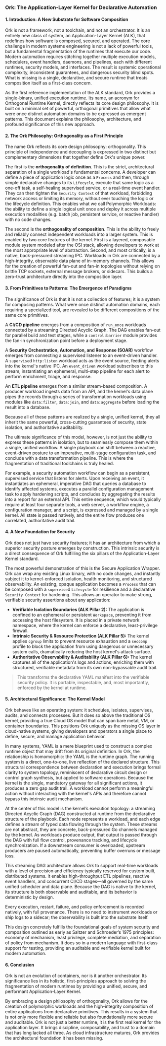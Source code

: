 ### **Ork: The Application-Layer Kernel for Declarative Automation**

#### **1. Introduction: A New Substrate for Software Composition**

Ork is not a framework, not a toolchain, and not an orchestrator. It is an entirely new class of system, an Application-Layer Kernel (ALK), that redefines how software is composed, secured, and operated. The core challenge in modern systems engineering is not a lack of powerful tools, but a fundamental fragmentation of the runtimes that execute our code. Modern automation requires stitching together multiple execution models, schedulers, event handlers, daemons, and pipelines, each with different runtimes, security models, and interfaces. The result is systemic operational complexity, inconsistent guarantees, and dangerous security blind spots. What is missing is a single, declarative, and secure runtime that treats composition itself as a first-class concern.

As the first reference implementation of the ALK standard, Ork provides a single-binary, unified execution runtime. Its name, an acronym for Orthogonal Runtime Kernel, directly reflects its core design philosophy. It is built on a minimal set of powerful, orthogonal primitives that allow what were once distinct automation domains to be expressed as emergent patterns. This document explains the philosophy, architecture, and profound significance of this new approach.

#### **2. The Ork Philosophy: Orthogonality as a First Principle**

The name Ork reflects its core design philosophy: orthogonality. This principle of independence and decoupling is expressed in two distinct but complementary dimensions that together define Ork's unique power.

The first is the **orthogonality of definition**. This is the strict, architectural separation of a single workload's fundamental concerns. A developer can define a piece of application logic once as a `Process` and then, through simple declarative changes to its `Lifecycle`, execute that same logic as a one-off task, a self-healing supervised service, or a real-time event handler. They can then tighten the `Security Context` of that workload, forbidding network access or limiting its memory, without ever touching the logic or the lifecycle definition. This enables what we call Polymorphic Workloads: the ability to define a single logical unit once and deploy it across multiple execution modalities (e.g. batch job, persistent service, or reactive handler) with no code changes.

The second is the **orthogonality of composition**. This is the ability to freely and reliably connect independent workloads into a larger system. This is enabled by two core features of the kernel. First is a layered, composable module system modeled after the OSI stack, allowing developers to work at the most appropriate level of abstraction. Second, and most critically, is a native, back-pressured streaming IPC. Workloads in Ork are connected by a high-integrity, observable data plane of in-memory channels. This allows for the creation of powerful fan-out and fan-in topologies without relying on brittle TCP sockets, external message brokers, or sidecars. This builds a zero-trust architecture directly into the composition layer.

#### **3. From Primitives to Patterns: The Emergence of Paradigms**

The significance of Ork is that it is not a collection of features; it is a system for composing patterns. What were once distinct automation domains, each requiring a specialized tool, are revealed to be different compositions of the same core primitives.

A **CI/CD pipeline** emerges from a composition of `run_once` workloads connected by a streaming Directed Acyclic Graph. The DAG enables fan-out for parallel build and test stages, while a `control:barrier` module provides the fan-in synchronization point before a deployment stage.

A **Security Orchestration, Automation, and Response (SOAR)** workflow emerges from connecting a supervised listener to an event-driven handler. A `supervise`d `http:listen` workload acts as the event source, feeding alerts into the kernel's native IPC. An `event_driven` workload subscribes to this stream, instantiating an ephemeral, multi-step pipeline for each alert to perform enrichment, triage, and response.

An **ETL pipeline** emerges from a similar stream-based composition. A producer workload ingests data from an API, and the kernel's data plane pipes the records through a series of transformation workloads using modules like `data:filter`, `data:join`, and `data:aggregate` before loading the result into a database.

Because all of these patterns are realized by a single, unified kernel, they all inherit the same powerful, cross-cutting guarantees of security, state isolation, and authoritative auditability.

The ultimate significance of this model, however, is not just the ability to express these patterns in isolation, but to seamlessly compose them within a single, unified workflow. A single playbook can shift between a reactive, event-driven posture to an imperative, multi-stage configuration task, and conclude with a data transformation pipeline. This is where the fragmentation of traditional toolchains is truly healed.

For example, a security automation workflow can begin as a persistent, supervised service that listens for alerts. Upon receiving an event, it instantiates an ephemeral, imperative DAG that queries a database to identify affected systems, executes a parallel configuration management task to apply hardening scripts, and concludes by aggregating the results into a report for an external API. This entire sequence, which would typically require at least four separate tools, a web server, a workflow engine, a configuration manager, and a script, is expressed and managed by a single kernel. All state is passed natively, and the entire flow produces one correlated, authoritative audit trail.

#### **4. A New Foundation for Security**

Ork does not just have security features; it has an architecture from which a superior security posture emerges by construction. This intrinsic security is a direct consequence of Ork fulfilling the six pillars of the Application-Layer Kernel standard.

The most powerful demonstration of this is the Secure Application Wrapper. Ork can wrap any existing Linux binary, with no code changes, and instantly subject it to kernel-enforced isolation, health monitoring, and structured observability. An existing, opaque application becomes a `Process` that can be composed with a `supervise`d `Lifecycle` for resilience and a declarative `Security Context` for hardening. This allows an operator to make strong, verifiable security assertions about any application:

*   **Verifiable Isolation Boundaries (ALK Pillar 2):** The application is confined to an ephemeral or persistent `Workspace`, preventing it from accessing the host filesystem. It is placed in a private network namespace, where the kernel can enforce a declarative, least-privilege firewall.
*   **Intrinsic Security & Resource Protection (ALK Pillar 5):** The kernel applies `cgroup` limits to prevent resource exhaustion and a `seccomp` profile to block the application from using dangerous or unnecessary system calls, dramatically reducing the host kernel's attack surface.
*   **Authoritative Observability & Auditability (ALK Pillar 6):** The kernel captures all of the application's logs and actions, enriching them with structured, verifiable metadata from its own non-bypassable audit trail.

> This transforms the declarative YAML manifest into the verifiable security policy. It is portable, inspectable, and, most importantly, enforced by the kernel at runtime.

#### **5. Architectural Significance: The Kernel Model**

Ork behaves like an operating system: it schedules, isolates, supervises, audits, and connects processes. But it does so above the traditional OS kernel, providing a true Cloud OS model that can span bare metal, VM, or container boundaries. This positions Ork uniquely as the missing OS layer in cloud-native systems, giving developers and operators a single place to define, secure, and manage application behavior.

In many systems, YAML is a mere blueprint used to construct a complex runtime object that may drift from its original definition. In Ork, the relationship is homomorphic: the YAML is the runtime graph. The running system is a direct, one-to-one, live reflection of the declared structure. This structural correspondence between declaration and execution brings formal clarity to system topology, reminiscent of declarative circuit design or control graph synthesis, but applied to software operations. Because the kernel is the single, mandatory gateway for all significant actions, it produces a zero gap audit trail. A workload cannot perform a meaningful action without interacting with the kernel's APIs and therefore cannot bypass this intrinsic audit mechanism.

At the center of this model is the kernel’s execution topology: a streaming Directed Acyclic Graph (DAG) constructed at runtime from the declarative structure of the playbook. Each node represents a workload, and each edge defines a stream of typed data flowing through the system. These streams are not abstract, they are concrete, back-pressured Go channels managed by the kernel. As workloads produce output, that output is passed through the DAG with full flow control, provenance tracking, and lifecycle synchronization. If a downstream consumer is overloaded, upstream producers are paused automatically, preventing buffer overruns or message loss.

This streaming DAG architecture allows Ork to support real-time workloads with a level of precision and efficiency typically reserved for custom built, distributed systems. It enables high-throughput ETL pipelines, reactive event handlers, and concurrent CI/CD stages—all governed by the same unified scheduler and data plane. Because the DAG is native to the kernel, its structure is both observable and auditable, and its behavior is deterministic by design.

Every execution, restart, failure, and policy enforcement is recorded natively, with full provenance. There is no need to instrument workloads or ship logs to a sidecar; the observability is built into the substrate itself.

This design concretely fulfills the foundational goals of system security and composition outlined as early as Saltzer and Schroeder’s 1975 principles: economy of mechanism, least privilege, complete mediation, and separation of policy from mechanism. It does so in a modern language with first-class support for testing, providing an auditable and verifiable kernel built for modern automation.

#### **6. Conclusion**

Ork is not an evolution of containers, nor is it another orchestrator. Its significance lies in its holistic, first-principles approach to solving the fragmentation of modern runtimes by providing a unified, secure, and performant Application-Layer Kernel.

By embracing a design philosophy of orthogonality, Ork allows for the creation of polymorphic workloads and the high-integrity composition of entire applications from declarative primitives. This results in a system that is not only more flexible and reliable but also foundationally more secure and auditable. Ork is not just a better runtime, it is the first real kernel for the application layer. It brings discipline, composability, and trust to a domain that has long lacked all three. As cloud infrastructure matures, Ork provides the architectural foundation it has been missing.
